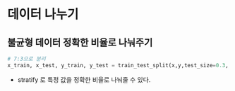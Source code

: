 
# 데이터 나누기

## 불균형 데이터 정확한 비율로 나눠주기
```python
# 7:3으로 분리
x_train, x_test, y_train, y_test = train_test_split(x,y,test_size=0.3, random_state=42, stratify=y)
```
- stratify 로 특정 값을 정확한 비율로 나눠줄 수 있다.
